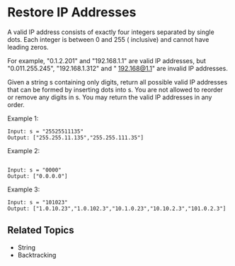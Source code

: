 # Restore IP Addresses

A valid IP address consists of exactly four integers separated by single dots. Each integer is between 0 and 255 (
inclusive) and cannot have leading zeros.

For example, "0.1.2.201" and "192.168.1.1" are valid IP addresses, but "0.011.255.245", "192.168.1.312" and "
192.168@1.1" are invalid IP addresses.

Given a string s containing only digits, return all possible valid IP addresses that can be formed by inserting dots
into s. You are not allowed to reorder or remove any digits in s. You may return the valid IP addresses in any order.

Example 1:

```text
Input: s = "25525511135"
Output: ["255.255.11.135","255.255.111.35"]
```

Example 2:

```text

Input: s = "0000"
Output: ["0.0.0.0"]
```

Example 3:

```text
Input: s = "101023"
Output: ["1.0.10.23","1.0.102.3","10.1.0.23","10.10.2.3","101.0.2.3"]
```

## Related Topics

- String
- Backtracking
